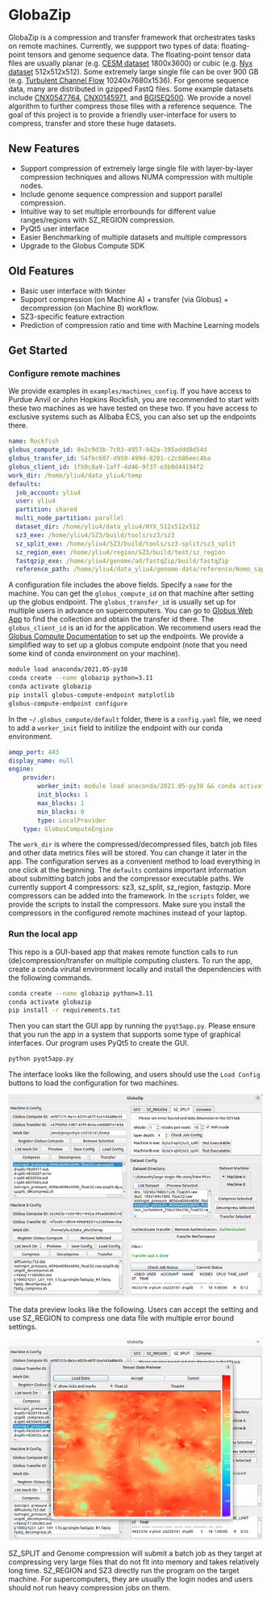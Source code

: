 # GlobaZip

GlobaZip is a compression and transfer framework that orchestrates tasks on remote machines. Currently, we suppport two types of data: floating-point tensors and genome sequence data. The floating-point tensor data files are usually planar (e.g. [CESM dataset](https://climatedata.ibs.re.kr/data/cesm2-lens) 1800x3600) or cubic (e.g. [Nyx dataset](https://ieee-dataport.org/open-access/nyx-cosmological-simulation-dataset) 512x512x512). Some extremely large single file can be over 900 GB (e.g. [Turbulent Channel Flow](https://klacansky.com/open-scivis-datasets/category-simulation.html) 10240x7680x1536). For genome sequence data, many are distributed in gzipped FastQ files. Some example datasets include [CNX0547764](https://db.cngb.org/search/experiment/CNX0547764/), [CNX0145971](https://db.cngb.org/search/experiment/CNX0145971/), and [BGISEQ500](https://ftp-trace.ncbi.nlm.nih.gov/ReferenceSamples/giab/data/NA12878/BGISEQ500/). We provide a novel algorithm to further compress those files with a reference sequence. The goal of this project is to provide a friendly user-interface for users to compress, transfer and store these huge datasets.

## New Features

- Support compression of extremely large single file with layer-by-layer compression techniques and allows NUMA compression with multiple nodes.
- Include genome sequence compression and support parallel compression.
- Intuitive way to set multiple errorbounds for different value ranges/regions with SZ_REGION compression.
- PyQt5 user interface
- Easier Benchmarking of multiple datasets and multiple compressors
- Upgrade to the Globus Compute SDK

## Old Features

- Basic user interface with tkinter
- Support compression (on Machine A) + transfer (via Globus) + decompression (on Machine B) workflow.
- SZ3-specific feature extraction
- Prediction of compression ratio and time with Machine Learning models

## Get Started

### Configure remote machines

We provide examples in `examples/machines_config`. If you have access to Purdue Anvil or John Hopkins Rockfish, you are recommended to start with these two machines as we have tested on these two. If you have access to exclusive systems such as Alibaba ECS, you can also set up the endpoints there.

```yaml
name: Rockfish
globus_compute_id: 0e2c9d3b-7c03-4957-942a-395addd8d54d
globus_transfer_id: 54fbc607-d959-499d-8201-c2c686eec4ba
globus_client_id: 1fb9c8a9-1aff-4d46-9f37-e3b0d44194f2
work_dir: /home/yliu4/data_yliu4/temp
defaults:
  job_account: yliu4
  user: yliu4
  partition: shared
  multi_node_partition: parallel
  dataset_dir: /home/yliu4/data_yliu4/NYX_512x512x512
  sz3_exe: /home/yliu4/SZ3/build/tools/sz3/sz3
  sz_split_exe: /home/yliu4/SZ3/build/tools/sz3-split/sz3_split
  sz_region_exe: /home/yliu4/region/SZ3/build/test/sz_region
  fastqzip_exe: /home/yliu4/genome/ad/fastqZip/build/fastqZip
  reference_path: /home/yliu4/data_yliu4/genome-data/reference/Homo_sapiens_assembly38.fasta
```

A configuration file includes the above fields. Specify a `name` for the machine. You can get the `globus_compute_id` on that machine after setting up the globus endpoint. The `globus_transfer_id` is usually set up for multiple users in advance on supercomputers. You can go to [Globus Web App](https://app.globus.org) to find the collection and obtain the transfer id there. The `globus_client_id` is an id for the application. We recommend users read the [Globus Compute Documentation](https://globus-compute.readthedocs.io/en/latest/quickstart.html) to set up the endpoints. We provide a simplified way to set up a globus compute endpoint (note that you need some kind of conda environment on your machine).

```bash
module load anaconda/2021.05-py38
conda create --name globazip python=3.11
conda activate globazip
pip install globus-compute-endpoint matplotlib
globus-compute-endpoint configure
```

In the `~/.globus_compute/default` folder, there is a `config.yaml` file, we need to add a `worker_init` field to initilize the endpoint with our conda environment.

```yaml
amqp_port: 443
display_name: null
engine:
    provider:
        worker_init: module load anaconda/2021.05-py38 && conda activate globazip
        init_blocks: 1
        max_blocks: 1
        min_blocks: 0
        type: LocalProvider
    type: GlobusComputeEngine
```

The `work_dir` is where the compressed/decompressed files, batch job files and other data metrics files will be stored. You can change it later in the app. The configuration serves as a convenient method to load everything in one click at the beginning. The `defaults` contains important information about submitting batch jobs and the compressor executable paths. We currently support 4 compressors: sz3, sz_split, sz_region, fastqzip. More compressors can be added into the framework. In the `scripts` folder, we provide the scripts to install the compressors. Make sure you install the compressors in the configured remote machines instead of your laptop.

### Run the local app

This repo is a GUI-based app that makes remote function calls to run (de)compression/transfer on multiple computing clusters. To run the app, create a conda virutal environment locally and install the dependencies with the following commands.

```bash
conda create --name globazip python=3.11
conda activate globazip
pip install -r requirements.txt
```

Then you can start the GUI app by running the `pyqt5app.py`. Please ensure that you run the app in a system that supports some type of graphical interfaces. Our program uses PyQt5 to create the GUI.

```bash
python pyqt5app.py
```

The interface looks like the following, and users should use the `Load Config` buttons to load the configuration for two machines. 

![Globazip UI](figures/globazip-ui.png)

The data preview looks like the following. Users can accept the setting and use SZ_REGION to compress one data file with multiple error bound settings.

![Data Preview](figures/data-preview-ui.png)

SZ_SPLIT and Genome compression will submit a batch job as they target at compressing very large files that do not fit into memory and takes relatively long time. SZ_REGION and SZ3 directly run the program on the target machine. For supercomputers, they are usually the login nodes and users should not run heavy compression jobs on them.